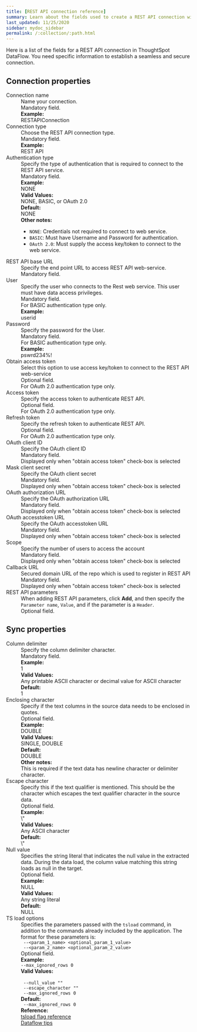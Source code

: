 ```yaml
---
title: [REST API connection reference]
summary: Learn about the fields used to create a REST API connection with ThoughtSpot DataFlow.
last_updated: 11/25/2020
sidebar: mydoc_sidebar
permalink: /:collection/:path.html
---
```


Here is a list of the fields for a REST API connection in ThoughtSpot DataFlow. You need specific information to establish a seamless and secure connection.

## Connection properties

<dl id="dataflow-rest-api-connection-properties">
<dlentry id="dataflow-rest-api-conn-connection-name"><dt>Connection name</dt><dd id="connection-name-description">Name your connection.</dd><dd id="connection-name-required">Mandatory field.</dd><dd id="connection-name-example"><strong>Example:</strong><br/>RESTAPIConnection</dd></dlentry>
<dlentry id="dataflow-rest-api-conn-connection-type"><dt>Connection type</dt><dd id="connection-type-description">Choose the REST API connection type.</dd><dd id="connection-type-required">Mandatory field.</dd><dd id="connection-type-example"><strong>Example:</strong><br/>REST API</dd></dlentry>
<dlentry id="dataflow-rest-api-conn-authentication-type"><dt>Authentication type</dt><dd id="authentication-type-description">Specify the type of authentication that is required to connect to the REST API service.</dd><dd id="authentication-type-required">Mandatory field.</dd><dd id="authentication-type-example"><strong>Example:</strong><br/>NONE</dd><dd id="authentication-type-valid-values"><strong>Valid Values:</strong><br/>NONE, BASIC, or OAuth 2.0</dd><dd id="authentication-type-default"><strong>Default:</strong><br/>NONE</dd><dd id="authentication-type-other"><strong>Other notes:</strong><br/><ul><li><code>NONE</code>: Credentials not required to connect to web service.</li><li><code>BASIC</code>: Must have Username and Password for authentication.</li><li><code>OAuth 2.0</code>: Must supply the access key/token to connect to the web service.</li></ul></dd></dlentry>
<dlentry id="dataflow-rest-api-conn-rest-api-base-url"><dt>REST API base URL</dt><dd id="rest-api-base-url-description">Specify the end point URL to access REST API web-service.</dd><dd id="rest-api-base-url-required">Mandatory field.</dd></dlentry>
<dlentry id="dataflow-rest-api-conn-user"><dt>User</dt><dd id="user-description">Specify the user who connects to the Rest web service. This user must have data access privileges.</dd><dd id="user-required">Mandatory field.<br/>For BASIC authentication type only.</dd><dd id="user-example"><strong>Example:</strong><br/>userid</dd></dlentry>
<dlentry id="dataflow-rest-api-conn-password"><dt>Password</dt><dd id="password-description">Specify the password for the User.</dd><dd id="password-required">Mandatory field.<br/>For BASIC authentication type only.</dd><dd id="password-example"><strong>Example:</strong><br/>pswrd234%!</dd></dlentry>
<dlentry id="dataflow-rest-api-conn-obtain-access-token"><dt>Obtain access token</dt><dd id="obtain-access-token-description">Select this option to use access key/token to connect to the REST API web-service</dd><dd id="obtain-access-token-required">Optional field.<br/>For OAuth 2.0 authentication type only.</dd></dlentry>
<dlentry id="dataflow-rest-api-conn-access-token"><dt>Access token</dt><dd id="access-token-description">Specify the access token to authenticate REST API.</dd><dd id="access-token-required">Optional field.<br/>For OAuth 2.0 authentication type only.</dd></dlentry>
<dlentry id="dataflow-rest-api-conn-refresh-token"><dt>Refresh token</dt><dd id="refresh-token-description">Specify the refresh token to authenticate REST API.</dd><dd id="refresh-token-required">Optional field.<br/>For OAuth 2.0 authentication type only.</dd></dlentry>
<dlentry id="dataflow-rest-api-conn-oauth-client-id"><dt>OAuth client ID</dt><dd id="oauth-client-id-description">Specify the OAuth client ID</dd><dd id="oauth-client-id-required">Mandatory field.<br/>Displayed only when "obtain access token" check-box is selected</dd></dlentry>
<dlentry id="dataflow-rest-api-conn-mask-client-secret"><dt>Mask client secret</dt><dd id="mask-client-secret-description">Specify the OAuth client secret</dd><dd id="mask-client-secret-required">Mandatory field.<br/>Displayed only when "obtain access token" check-box is selected</dd></dlentry>
<dlentry id="dataflow-rest-api-conn-oauth-authorization-url"><dt>OAuth authorization URL</dt><dd id="oauth-authorization-url-description">Specify the OAuth authorization URL </dd><dd id="oauth-authorization-url-required">Mandatory field.<br/>Displayed only when "obtain access token" check-box is selected</dd></dlentry>
<dlentry id="dataflow-rest-api-conn-oauth-accesstoken-url"><dt>OAuth accesstoken URL</dt><dd id="oauth-accesstoken-url-description">Specify the OAuth accesstoken URL </dd><dd id="oauth-accesstoken-url-required">Mandatory field.<br/>Displayed only when "obtain access token" check-box is selected</dd></dlentry>
<dlentry id="dataflow-rest-api-conn-scope"><dt>Scope</dt><dd id="scope-description">Specify the number of users to access the account</dd><dd id="scope-required">Mandatory field.<br/>Displayed only when "obtain access token" check-box is selected</dd></dlentry>
<dlentry id="dataflow-rest-api-conn-callback-url"><dt>Callback URL</dt><dd id="callback-url-description">Secured domain URL of the repo which is used to register in REST API</dd><dd id="callback-url-required">Mandatory field.<br/>Displayed only when "obtain access token" check-box is selected</dd></dlentry>
<dlentry id="dataflow-rest-api-conn-rest-api-parameters"><dt>REST API parameters</dt><dd id="rest-api-parameters-description">When adding REST API parameters, click <strong>Add</strong>, and then specify the <code>Parameter name</code>, <code>Value</code>, and if the parameter is a <code>Header</code>.</dd><dd id="rest-api-parameters-required">Optional field.</dd></dlentry>
</dl>


## Sync properties

<dl id="dataflow-rest-api-sync-properties">
<dlentry id="dataflow-rest-api-sync-column-delimiter"><dt>Column delimiter</dt><dd id="column-delimiter-description">Specify the column delimiter character.</dd><dd id="column-delimiter-required">Mandatory field.</dd><dd id="column-delimiter-example"><strong>Example:</strong><br/>1</dd><dd id="column-delimiter-valid-values"><strong>Valid Values:</strong><br/>Any printable ASCII character or decimal value for ASCII character</dd><dd id="column-delimiter-default"><strong>Default:</strong><br/>1</dd></dlentry>
<dlentry id="dataflow-rest-api-sync-enclosing-character"><dt>Enclosing character</dt><dd id="enclosing-character-description">Specify if the text columns in the source data needs to be enclosed in quotes.</dd><dd id="enclosing-character-required">Optional field.</dd><dd id="enclosing-character-example"><strong>Example:</strong><br/>DOUBLE</dd><dd id="enclosing-character-valid-values"><strong>Valid Values:</strong><br/>SINGLE, DOUBLE</dd><dd id="enclosing-character-default"><strong>Default:</strong><br/>DOUBLE</dd><dd id="enclosing-character-other"><strong>Other notes:</strong><br/>This is required if the text data has newline character or delimiter character.</dd></dlentry>
<dlentry id="dataflow-rest-api-sync-escape-character"><dt>Escape character</dt><dd id="escape-character-description">Specify this if the text qualifier is mentioned. This should be the character which escapes the text qualifier character in the source data.</dd><dd id="escape-character-required">Optional field.</dd><dd id="escape-character-example"><strong>Example:</strong><br/>\"</dd><dd id="escape-character-valid-values"><strong>Valid Values:</strong><br/>Any ASCII character</dd><dd id="escape-character-default"><strong>Default:</strong><br/>\"</dd></dlentry>
<dlentry id="dataflow-rest-api-sync-null-value"><dt>Null value</dt><dd id="null-value-description">Specifies the string literal that indicates the null value in the extracted data. During the data load, the column value matching this string loads as null in the target.</dd><dd id="null-value-required">Optional field.</dd><dd id="null-value-example"><strong>Example:</strong><br/>NULL</dd><dd id="null-value-valid-values"><strong>Valid Values:</strong><br/>Any string literal</dd><dd id="null-value-default"><strong>Default:</strong><br/>NULL</dd></dlentry>
<dlentry id="dataflow-rest-api-sync-ts-load-options"><dt>TS load options</dt><dd id="ts-load-options-description">Specifies the parameters passed with the <code>tsload</code> command, in addition to the commands already included by the application. The format for these parameters is:<br/><code> --&lt;param_1_name&gt; &lt;optional_param_1_value&gt;</code><br/><code> --&lt;param_2_name&gt; &lt;optional_param_2_value&gt;</code></dd><dd id="ts-load-options-required">Optional field.</dd><dd id="ts-load-options-example"><strong>Example:</strong><br/><code>--max_ignored_rows 0</code></dd><dd id="ts-load-options-valid-values"><strong>Valid Values:</strong><br/><br/><code> --null_value ""</code><br/><code> --escape_character ""</code><br/><code> --max_ignored_rows 0</code></dd><dd id="ts-load-options-default"><strong>Default:</strong><br/><code> --max_ignored_rows 0</code></dd><dd id="reference"><strong>Reference:</strong><br/><a href="{{ site.baseurl }}/reference/data-importer-ref.html">tsload flag reference</a><br/><a href="{{ site.baseurl }}/data-integrate/data-flow-tips.html">Dataflow tips</a></dd></dlentry>
</dl>
